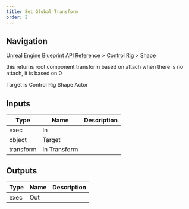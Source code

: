 ```yaml
---
title: Set Global Transform
order: 2
---
```

## Navigation

[Unreal Engine Blueprint API Reference](https://dev.epicgames.com/documentation/en-us/unreal-engine/BlueprintAPI) > [Control Rig](https://dev.epicgames.com/documentation/en-us/unreal-engine/BlueprintAPI/ControlRig_1) > [Shape](https://dev.epicgames.com/documentation/en-us/unreal-engine/BlueprintAPI/ControlRig_1/Shape)

this returns root component transform based on attach
when there is no attach, it is based on 0

Target is Control Rig Shape Actor

## Inputs

| Type | Name | Description |
| --- | --- | --- |
| exec | In |  |
| object | Target |  |
| transform | In Transform |  |

## Outputs

| Type | Name | Description |
| --- | --- | --- |
| exec | Out |  |
